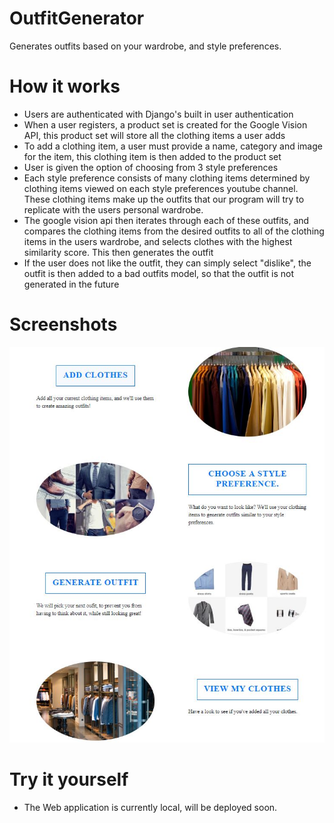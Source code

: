 # OutfitGenerator
Generates outfits based on your wardrobe, and style preferences.

# How it works
<ul>
  <li> Users are authenticated with Django's built in user authentication </li>
  <li> When a user registers, a product set is created for the Google Vision API, this product set will store all the clothing items a user adds </li>
  <li> To add a clothing item, a user must provide a name, category and image for the item, this clothing item is then added to the product set </li>
  <li> User is given the option of choosing from 3 style preferences </li>
  <li> Each style preference consists of many clothing items determined by clothing items viewed on each style preferences youtube channel. These clothing items make up the outfits that our program will try to replicate with the users personal wardrobe. </li>
  <li> The google vision api then iterates through each of these outfits, and compares the clothing items from the desired outfits to all of the clothing items in the users wardrobe, and selects clothes with the highest similarity score. This then generates the outfit </li>
  <lI> If the user does not like the outfit, they can simply select "dislike", the outfit is then added to a bad outfits model, so that the outfit is not generated in the future </li>
</ul>


# Screenshots
<img src = "ScreenShots/Capture.jpg" style = "text-align:left">

# Try it yourself
- The Web application is currently local, will be deployed soon.
